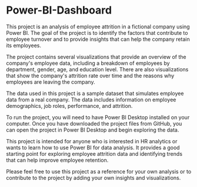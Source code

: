 # Power-BI-Dashboard


This project is an analysis of employee attrition in a fictional company using Power BI. The goal of the project is to identify the factors that contribute to employee turnover and to provide insights that can help the company retain its employees.

The project contains several visualizations that provide an overview of the company's employee data, including a breakdown of employees by department, gender, age, and education level. There are also visualizations that show the company's attrition rate over time and the reasons why employees are leaving the company.

The data used in this project is a sample dataset that simulates employee data from a real company. The data includes information on employee demographics, job roles, performance, and attrition.

To run the project, you will need to have Power BI Desktop installed on your computer. Once you have downloaded the project files from GitHub, you can open the project in Power BI Desktop and begin exploring the data.

This project is intended for anyone who is interested in HR analytics or wants to learn how to use Power BI for data analysis. It provides a good starting point for exploring employee attrition data and identifying trends that can help improve employee retention.

Please feel free to use this project as a reference for your own analysis or to contribute to the project by adding your own insights and visualizations.
